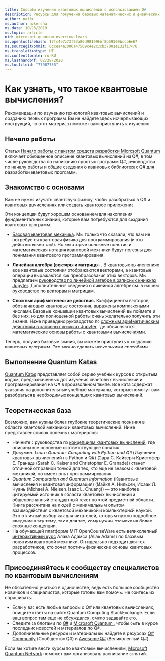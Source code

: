 ```yaml
---
title: Способы изучения квантовых вычислений с использованием Q#
description: Ресурсы для получения базовых математических и физических знаний, которые помогут приступить к работе с квантовыми вычислениями.
author: natke
ms.author: nakersha
ms.date: 10/23/2019
ms.topic: article
uid: microsoft.quantum.overview.learn
ms.openlocfilehash: 17fc4e7a73f93a86d981996bf8b59309bccb6e67
ms.sourcegitcommit: 6ccea4a2006a47569c4e2c2cb37001e132f17476
ms.translationtype: HT
ms.contentlocale: ru-RU
ms.lasthandoff: 02/28/2020
ms.locfileid: "77907755"
---
```

# <a name="how-to-learn-about-quantum-computing"></a>Как узнать, что такое квантовые вычисления?

Рекомендации по изучению технологий квантовых вычислений и созданию первых программ. Вы не найдете здесь исчерпывающих инструкций, но этот материал поможет вам приступить к изучению.

## <a name="getting-started-overview"></a>Начало работы

Статья [Начало работы с пакетом средств разработки Microsoft Quantum](xref:microsoft.quantum.welcome) включает обобщенное описание квантовых вычислений на Q#, в том числе руководства по написанию простых программ Q#, руководства по началу работы и общие сведения о квантовых библиотеках Q# для разработки квантовых программ.

## <a name="learning-the-basics-what-do-you-need-to-know"></a>Знакомство с основами

Вам не нужно изучать квантовую физику, чтобы разобраться в Q# и квантовых вычислениях или создать квантовое приложение.

Эти концепции будут хорошим основанием для накопления фундаментальных знаний, которые вам потребуются для создания квантовых программ.  

* [Базовая квантовая механика](xref:microsoft.quantum.concepts.intro). Мы только что сказали, что вам не потребуется квантовая физика для программирования (и это действительно так!). Но некоторые основные понятия и математическая нотация квантовой механики будут полезны для понимания квантового программирования.

* **Линейная алгебра (векторы и матрицы)** . В квантовых вычислениях все квантовые состояния отображаются векторами, а квантовые операции выражаются как преобразования этих векторов.  Мы предлагаем [руководство по линейной алгебре в записных книжках Jupyter](https://github.com/microsoft/QuantumKatas/tree/master/tutorials/LinearAlgebra).  Дополнительные сведения о линейной алгебре см. в нашем руководстве по [векторам и матрицам](xref:microsoft.quantum.concepts.vectors).

* **Сложные арифметические действия.** Коэффициенты векторов, обозначающих квантовые состояния, выражены комплексными числами. Базовые концепции квантовых вычислений вы поймете и без них, но для полноценной работы очень желательно получить эти знания.  Ниже приведено руководство по [сложным арифметическим действиям в записных книжках Jupyter](https://github.com/microsoft/QuantumKatas/tree/master/tutorials/ComplexArithmetic), где объясняются математические основы работы с квантовыми вычислениями. 

Теперь, получив базовые знания, вы можете приступить к созданию квантовых программ.  Это можно сделать несколькими способами.

## <a name="do-the-quantum-katas"></a>Выполнение Quantum Katas

[Quantum Katas](xref:microsoft.quantum.overview.katas) представляет собой серию учебных курсов с открытым кодом, предназначенных для изучения квантовых вычислений и программирования на Q# в произвольном темпе.  Все ката содержат указания на дополнительные учебные материалы, которые помогут вам разобраться в необходимых концепциях квантовых вычислений.  

## <a name="dive-into-the-theory"></a>Теоретическая база

Возможно, вам нужны более глубокие теоретические познания в области квантовой механики и квантовых вычислений. Ниже представлен список полезных материалов:

* Начните с руководства по [концепциям квантовых вычислений](xref:microsoft.quantum.concepts.intro), где описаны все основные соответствующие понятия.
* Документ _Learn Quantum Computing with Python and Q#_ (Изучение квантовых вычислений на Python и Q#) (Сара C. Кайзер и Кристофер E. Гранаде (Sarah C. Kaiser and Christopher E. Granade)) станет отличной отправной точкой для тех, кто еще не знаком с квантовой механикой, но имеет опыт программирования.
* _Quantum Computation and Quantum Information_ (Квантовые вычисления и квантовая информация) (Майкл А. Нильсен, Исаак Л. Чуань (Michael A. Nielsen, Isaac L. Chuang)) — это наиболее цитируемый источник в области квантовых вычислений и общепризнанный стандартный текст по этой предметной области. Книга рассчитана на людей с минимальным опытом взаимодействия с квантовой механикой и компьютерной наукой. Это отличный выбор как для читателей, которым нужно подробное введение в эту тему, так и для тех, кому нужны отсылки на более сложные концепции.
* На обучающей платформе MIT OpenCourseWare есть великолепный [интерактивный курс](https://www.youtube.com/watch?v=lZ3bPUKo5zc&list=PLUl4u3cNGP61-9PEhRognw5vryrSEVLPr) Алана Адамса (Allan Adams) по базовым понятиям квантовой механики. Он идеально подходит для тех разработчиков, кто хочет постичь физические основы квантовых процессов.

## <a name="join-the-quantum-community"></a>Присоединяйтесь к сообществу специалистов по квантовым вычислениям

Не обязательно учиться в одиночестве, ведь есть большое сообщество новичков и специалистов, которые готовы вам помочь. Не бойтесь их спрашивать.

* Если у вас есть любые вопросы о Q# или квантовых вычислениях, поищите ответы на сайте Quantum Computing StackExchange. Если ваш вопрос там еще не обсуждался, смело задавайте его. 
* Следите за блогами по [Q#](https://devblogs.microsoft.com/qsharp/) и [Microsoft Quantum ](https://cloudblogs.microsoft.com/quantum/), чтобы быть в курсе последних новостей и материалов по Q#.
* Дополнительные ресурсы и материалы вы найдете в ресурсах [Q# Community](https://qsharp.community/) (Сообщество Q#) и [Awesome Q#](https://project-awesome.org/ebraminio/awesome-qsharp) (Великолепный Q#).

 Если вы хотите вести курсы по квантовым вычислениям, [Microsoft Quantum Network](https://info.microsoft.com/LearnMoreAboutMicrosoftQuantumNetwork.html) поможет вам организовать расписание занятий.  

